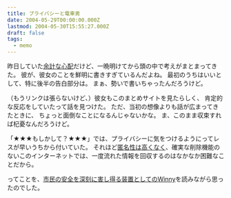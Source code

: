 ```yaml
---
title: プライバシーと電車男
date: 2004-05-29T00:00:00.000Z
lastmod: 2004-05-30T15:55:27.000Z
draft: false
tags:
  - memo
---
```


昨日していた[余計な心配](/posts/20040528/p01)だけど、一晩明けてから頭の中で考えがまとまってきた。 彼が、彼女のことを鮮明に書きすぎているんだよね。 最初のうちはいいとして、特に後半の告白部分は。 まぁ、勢いで書いちゃったんだろうけど。

（もうリンクは張らないけど、）彼女もこのまとめサイトを見たらしく、 肯定的な反応をしていたって話を見つけた。 ただ、当初の想像よりも話が広まってきたときに、 ちょっと面倒なことになるんじゃないかな。 ま、このまま収束すれば杞憂なんだろうけど。

「★★★もしかして？★★★」では、プライバシーに気をつけるようにってレスが早いうちから付いていた。 それほど[匿名性は高くなく](/posts/20040510/p01)、確実な削除機能のないこのインターネットでは、一度流れた情報を回収するのはなかなか困難なことだから。

ってことを、[市民の安全を深刻に害し得る装置としてのWinny](http://d.hatena.ne.jp/HiromitsuTakagi/20040516#p1)を読みながら思ったのでした。
